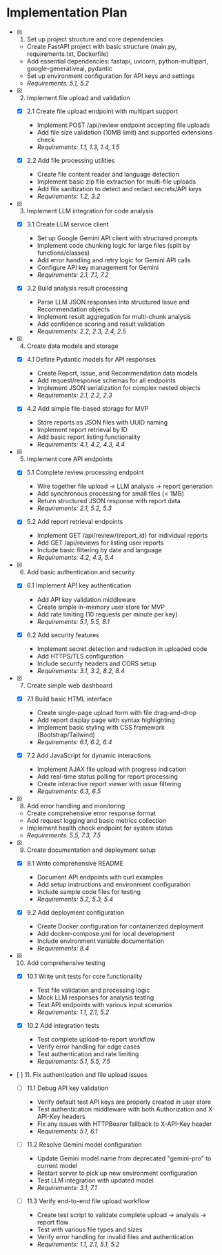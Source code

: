 # Implementation Plan

- [x] 1. Set up project structure and core dependencies





  - Create FastAPI project with basic structure (main.py, requirements.txt, Dockerfile)
  - Add essential dependencies: fastapi, uvicorn, python-multipart, google-generativeai, pydantic
  - Set up environment configuration for API keys and settings
  - _Requirements: 5.1, 5.2_

- [x] 2. Implement file upload and validation





  - [x] 2.1 Create file upload endpoint with multipart support


    - Implement POST /api/review endpoint accepting file uploads
    - Add file size validation (10MB limit) and supported extensions check
    - _Requirements: 1.1, 1.3, 1.4, 1.5_
  
  - [x] 2.2 Add file processing utilities


    - Create file content reader and language detection
    - Implement basic zip file extraction for multi-file uploads
    - Add file sanitization to detect and redact secrets/API keys
    - _Requirements: 1.2, 3.2_

- [x] 3. Implement LLM integration for code analysis





  - [x] 3.1 Create LLM service client


    - Set up Google Gemini API client with structured prompts
    - Implement code chunking logic for large files (split by functions/classes)
    - Add error handling and retry logic for Gemini API calls
    - Configure API key management for Gemini
    - _Requirements: 2.1, 7.1, 7.2_
  
  - [x] 3.2 Build analysis result processing


    - Parse LLM JSON responses into structured Issue and Recommendation objects
    - Implement result aggregation for multi-chunk analysis
    - Add confidence scoring and result validation
    - _Requirements: 2.2, 2.3, 2.4, 2.5_

- [x] 4. Create data models and storage





  - [x] 4.1 Define Pydantic models for API responses


    - Create Report, Issue, and Recommendation data models
    - Add request/response schemas for all endpoints
    - Implement JSON serialization for complex nested objects
    - _Requirements: 2.1, 2.2, 2.3_
  
  - [x] 4.2 Add simple file-based storage for MVP


    - Store reports as JSON files with UUID naming
    - Implement report retrieval by ID
    - Add basic report listing functionality
    - _Requirements: 4.1, 4.2, 4.3, 4.4_

- [x] 5. Implement core API endpoints





  - [x] 5.1 Complete review processing endpoint


    - Wire together file upload → LLM analysis → report generation
    - Add synchronous processing for small files (< 1MB)
    - Return structured JSON response with report data
    - _Requirements: 2.1, 5.2, 5.3_
  
  - [x] 5.2 Add report retrieval endpoints

    - Implement GET /api/review/{report_id} for individual reports
    - Add GET /api/reviews for listing user reports
    - Include basic filtering by date and language
    - _Requirements: 4.2, 4.3, 5.4_

- [x] 6. Add basic authentication and security





  - [x] 6.1 Implement API key authentication


    - Add API key validation middleware
    - Create simple in-memory user store for MVP
    - Add rate limiting (10 requests per minute per key)
    - _Requirements: 5.1, 5.5, 8.1_
  
  - [x] 6.2 Add security features


    - Implement secret detection and redaction in uploaded code
    - Add HTTPS/TLS configuration
    - Include security headers and CORS setup
    - _Requirements: 3.1, 3.2, 8.2, 8.4_

- [x] 7. Create simple web dashboard





  - [x] 7.1 Build basic HTML interface


    - Create single-page upload form with file drag-and-drop
    - Add report display page with syntax highlighting
    - Implement basic styling with CSS framework (Bootstrap/Tailwind)
    - _Requirements: 6.1, 6.2, 6.4_
  
  - [x] 7.2 Add JavaScript for dynamic interactions


    - Implement AJAX file upload with progress indication
    - Add real-time status polling for report processing
    - Create interactive report viewer with issue filtering
    - _Requirements: 6.3, 6.5_

- [x] 8. Add error handling and monitoring





  - Create comprehensive error response format
  - Add request logging and basic metrics collection
  - Implement health check endpoint for system status
  - _Requirements: 5.5, 7.3, 7.5_

- [x] 9. Create documentation and deployment setup





  - [x] 9.1 Write comprehensive README


    - Document API endpoints with curl examples
    - Add setup instructions and environment configuration
    - Include sample code files for testing
    - _Requirements: 5.2, 5.3, 5.4_
  
  - [x] 9.2 Add deployment configuration


    - Create Docker configuration for containerized deployment
    - Add docker-compose.yml for local development
    - Include environment variable documentation
    - _Requirements: 8.4_

- [x] 10. Add comprehensive testing







  - [x] 10.1 Write unit tests for core functionality



    - Test file validation and processing logic
    - Mock LLM responses for analysis testing
    - Test API endpoints with various input scenarios
    - _Requirements: 1.1, 2.1, 5.2_
  
  - [x] 10.2 Add integration tests







    - Test complete upload-to-report workflow
    - Verify error handling for edge cases
    - Test authentication and rate limiting
    - _Requirements: 5.1, 5.5, 7.5_
- [ 
] 11. Fix authentication and file upload issues
  - [ ] 11.1 Debug API key validation
    - Verify default test API keys are properly created in user store
    - Test authentication middleware with both Authorization and X-API-Key headers
    - Fix any issues with HTTPBearer fallback to X-API-Key header
    - _Requirements: 5.1, 6.1_
  
  - [ ] 11.2 Resolve Gemini model configuration
    - Update Gemini model name from deprecated "gemini-pro" to current model
    - Restart server to pick up new environment configuration
    - Test LLM integration with updated model
    - _Requirements: 3.1, 7.1_
  
  - [ ] 11.3 Verify end-to-end file upload workflow
    - Create test script to validate complete upload → analysis → report flow
    - Test with various file types and sizes
    - Verify error handling for invalid files and authentication
    - _Requirements: 1.1, 2.1, 5.1, 5.2_